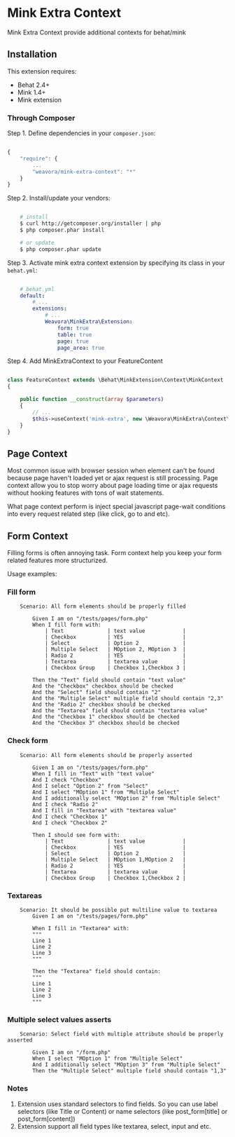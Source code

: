 # Mink Extra Context

Mink Extra Context provide additional contexts for behat/mink

## Installation

This extension requires:

* Behat 2.4+
* Mink 1.4+
* Mink extension

### Through Composer

Step 1. Define dependencies in your ``composer.json``:

```js

{
    "require": {
        ...
        "weavora/mink-extra-context": "*"
    }
}
```

Step 2. Install/update your vendors:

```bash

    # install
    $ curl http://getcomposer.org/installer | php
    $ php composer.phar install

    # or update
    $ php composer.phar update
```

Step 3. Activate mink extra context extension by specifying its class in your ``behat.yml``:

```yaml

    # behat.yml
    default:
        # ...
        extensions:
            # ...
            Weavora\MinkExtra\Extension:
                form: true
                table: true
                page: true
                page_area: true

```

Step 4. Add MinkExtraContext to your FeatureContent

```php

class FeatureContext extends \Behat\MinkExtension\Context\MinkContext
{

    public function __construct(array $parameters)
    {
        // ...
        $this->useContext('mink-extra', new \Weavora\MinkExtra\Context\MinkExtraContext());
    }
}
```


## Page Context

Most common issue with browser session when element can't be found because page haven't loaded yet or ajax request is still processing.
Page context allow you to stop worry about page loading time or ajax requests without hooking features with tons of wait statements.

What page context perform is inject special javascript page-wait conditions into every request related step (like click, go to and etc).

## Form Context

Filling forms is often annoying task. Form context help you keep your form related features more structurized.

Usage examples:

### Fill form

```gherkin
	Scenario: All form elements should be properly filled

		Given I am on "/tests/pages/form.php"
		When I fill form with:
			| Text				| text value			|
			| Checkbox			| YES					|
			| Select			| Option 2				|
			| Multiple Select	| MOption 2, MOption 3	|
			| Radio 2			| YES					|
			| Textarea			| textarea value		|
			| Checkbox Group	| Checkbox 1,Checkbox 3	|

		Then the "Text" field should contain "text value"
		And the "Checkbox" checkbox should be checked
		And the "Select" field should contain "2"
		And the "Multiple Select" multiple field should contain "2,3"
		And the "Radio 2" checkbox should be checked
		And the "Textarea" field should contain "textarea value"
		And the "Checkbox 1" checkbox should be checked
		And the "Checkbox 3" checkbox should be checked
```

### Check form

```gherkin
	Scenario: All form elements should be properly asserted

		Given I am on "/tests/pages/form.php"
		When I fill in "Text" with "text value"
		And I check "Checkbox"
		And I select "Option 2" from "Select"
		And I select "MOption 1" from "Multiple Select"
		And I additionally select "MOption 2" from "Multiple Select"
		And I check "Radio 2"
		And I fill in "Textarea" with "textarea value"
		And I check "Checkbox 1"
		And I check "Checkbox 2"

		Then I should see form with:
			| Text				| text value			|
			| Checkbox			| YES					|
			| Select			| Option 2				|
			| Multiple Select	| MOption 1,MOption 2	|
			| Radio 2			| YES					|
			| Textarea			| textarea value		|
			| Checkbox Group	| Checkbox 1,Checkbox 2	|
```

### Textareas

```gherkin
	Scenario: It should be possible put multiline value to textarea
		Given I am on "/tests/pages/form.php"

		When I fill in "Textarea" with:
		"""
		Line 1
		Line 2
		Line 3
		"""

		Then the "Textarea" field should contain:
		"""
		Line 1
		Line 2
		Line 3
		"""
```

### Multiple select values asserts

```gherkin
	Scenario: Select field with multiple attribute should be properly asserted

		Given I am on "/form.php"
		When I select "MOption 1" from "Multiple Select"
		And I additionally select "MOption 3" from "Multiple Select"
		Then the "Multiple Select" multiple field should contain "1,3"
```

### Notes

1. Extension uses standard selectors to find fields. So you can use label selectors (like Title or Content) or name selectors (like post_form[title] or post_form[content])
2. Extension support all field types like textarea, select, input and etc.
